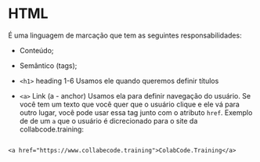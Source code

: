 # HTML

É uma linguagem de marcação que tem as seguintes responsabilidades:

- Conteúdo;
- Semântico (tags);

- `<h1>` heading 1-6
  Usamos ele quando queremos definir títulos

- `<a>` Link (a - anchor)
  Usamos ela para definir navegação do usuário. Se você tem um texto que você quer que o usuário clique e ele vá para outro lugar, você pode usar essa tag junto com o atributo `href`.
  Exemplo de de um `a` que o usuário é dicrecionado para o site da collabcode.training:

```

<a href="https://www.collabecode.training">ColabCode.Training</a>
```
